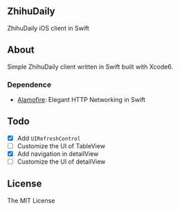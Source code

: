 ZhihuDaily
---

ZhihuDaily iOS client in Swift

## About

Simple ZhihuDaily client written in Swift built with Xcode6.

### Dependence

- [Alamofire](https://github.com/Alamofire/Alamofire): Elegant HTTP Networking in Swift

## Todo

- [x] Add `UIRefreshControl`
- [ ] Customize the UI of TableView
- [x] Add navigation in detailView
- [ ] Customize the UI of detailView

## License

The MIT License

